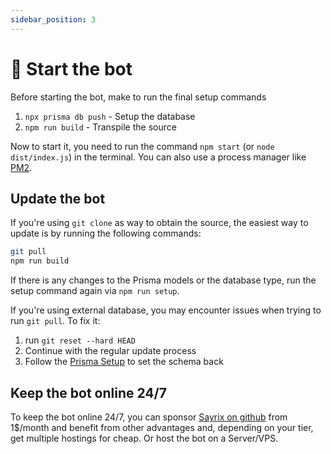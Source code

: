 ```yaml
---
sidebar_position: 3
---
```


# 🚀 Start the bot

Before starting the bot, make to run the final setup commands
1. `npx prisma db push` - Setup the database
2. `npm run build` - Transpile the source

Now to start it, you need to run the command `npm start` (or `node dist/index.js`) in the terminal.	
You can also use a process manager like [PM2](https://pm2.keymetrics.io/).

## Update the bot
If you're using `git clone` as way to obtain the source, the easiest way to update is by running the following commands:
```bash
git pull
npm run build
```
If there is any changes to the Prisma models or the database type, run the setup command again via `npm run setup`.

If you're using external database, you may encounter issues when trying to run `git pull`. To fix it:
1. run `git reset --hard HEAD`
2. Continue with the regular update process
3. Follow the [Prisma Setup](https://doc.ticket.pm/docs/prisma) to set the schema back

## Keep the bot online 24/7

To keep the bot online 24/7, you can sponsor [Sayrix on github](https://github.com/sponsors/Sayrix) from 1$/month and benefit from other advantages and, depending on your tier, get multiple hostings for cheap.
Or host the bot on a Server/VPS.
